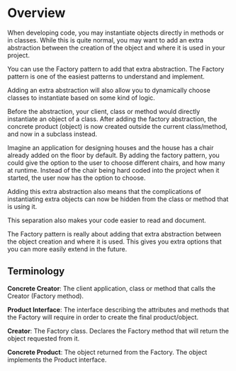 # Overview

When developing code, you may instantiate objects directly in methods or in classes. While this is quite normal, you may want to add an extra abstraction between the creation of the object and where it is used in your project.

You can use the Factory pattern to add that extra abstraction. The Factory pattern is one of the easiest patterns to understand and implement.

Adding an extra abstraction will also allow you to dynamically choose classes to instantiate based on some kind of logic.

Before the abstraction, your client, class or method would directly instantiate an object of a class. After adding the factory abstraction, the concrete product (object) is now created outside the current class/method, and now in a subclass instead.

Imagine an application for designing houses and the house has a chair already added on the floor by default. By adding the factory pattern, you could give the option to the user to choose different chairs, and how many at runtime. Instead of the chair being hard coded into the project when it started, the user now has the option to choose.

Adding this extra abstraction also means that the complications of instantiating extra objects can now be hidden from the class or method that is using it.

This separation also makes your code easier to read and document.

The Factory pattern is really about adding that extra abstraction between the object creation and where it is used. This gives you extra options that you can more easily extend in the future.

## Terminology

**Concrete Creator**: The client application, class or method that calls the Creator (Factory method).

**Product Interface**: The interface describing the attributes and methods that the Factory will require in order to create the final product/object.

**Creator**: The Factory class. Declares the Factory method that will return the object requested from it.

**Concrete Product**: The object returned from the Factory. The object implements the Product interface.
